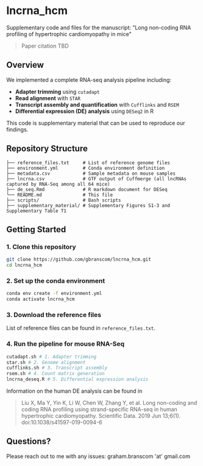 # lncrna_hcm

Supplementary code and files for the manuscript: "Long non-coding RNA profiling of hypertrophic cardiomyopathy in mice"

> Paper citation TBD

## Overview

We implemented a complete RNA-seq analysis pipeline including:

- **Adapter trimming** using `cutadapt`
- **Read alignment** with `STAR`
- **Transcript assembly and quantification** with `Cufflinks` and `RSEM`
- **Differential expression (DE) analysis** using `DESeq2` in R

This code is supplementary material that can be used to reproduce our findings.

## Repository Structure
```text
├── reference_files.txt     # List of reference genome files
├── environment.yml         # Conda environment definition
├── metadata.csv            # Sample metadata on mouse samples
├── lncrna.csv              # GTF output of Cuffmerge (all lncRNAs captured by RNA-Seq among all 64 mice)
├── de_seq.Rmd              # R markdown document for DESeq
└── README.md               # This file
├── scripts/                # Bash scripts
├── supplementary_material/ # Supplementary Figures S1-3 and Supplementary Table T1
```

## Getting Started

### 1. Clone this repository

```bash
git clone https://github.com/gbranscom/lncrna_hcm.git
cd lncrna_hcm
```

### 2. Set up the conda environment

```bash
conda env create -f environment.yml
conda activate lncrna_hcm
```

### 3. Download the reference files

List of reference files can be found in `reference_files.txt`.

### 4. Run the pipeline for mouse RNA-Seq

```bash
cutadapt.sh # 1. Adapter trimming
star.sh # 2. Genome alignment
cufflinks.sh # 3. Transcript assembly
rsem.sh # 4. Count matrix generation
lncrna_deseq.R # 5. Differential expression analysis
```

Information on the human DE analysis can be found in

> Liu X, Ma Y, Yin K, Li W, Chen W, Zhang Y, et al. Long non-coding and coding RNA profiling using strand-specific RNA-seq in human hypertrophic cardiomyopathy. Scientific Data. 2019 Jun 13;6(1). doi:10.1038/s41597-019-0094-6

## Questions?

Please reach out to me with any issues: graham.branscom 'at' gmail.com
